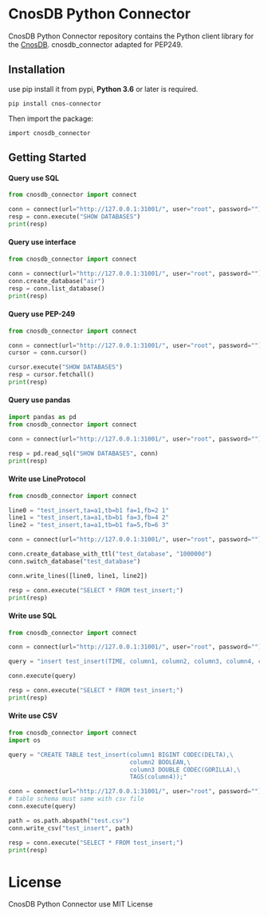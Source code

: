 # CnosDB Python Connector

CnosDB Python Connector repository contains the Python client library for the [CnosDB](https://github.com/cnosdb/cnosdb). cnosdb_connector adapted for PEP249.

## Installation

use pip install it from pypi, **Python 3.6** or later is required.

```
pip install cnos-connector
```

Then import the package:

```
import cnosdb_connector
```

## Getting Started

#### Query use SQL

```python
from cnosdb_connector import connect

conn = connect(url="http://127.0.0.1:31001/", user="root", password="")
resp = conn.execute("SHOW DATABASES")
print(resp)
```

#### Query use interface

```python
from cnosdb_connector import connect

conn = connect(url="http://127.0.0.1:31001/", user="root", password="")
conn.create_database("air")
resp = conn.list_database()
print(resp)
```

#### Query use PEP-249

```python
from cnosdb_connector import connect

conn = connect(url="http://127.0.0.1:31001/", user="root", password="")
cursor = conn.cursor()

cursor.execute("SHOW DATABASES")
resp = cursor.fetchall()
print(resp)
```

#### Query use pandas

```python
import pandas as pd
from cnosdb_connector import connect

conn = connect(url="http://127.0.0.1:31001/", user="root", password="")

resp = pd.read_sql("SHOW DATABASES", conn)
print(resp)
```

#### Write use LineProtocol

```python
from cnosdb_connector import connect

line0 = "test_insert,ta=a1,tb=b1 fa=1,fb=2 1"
line1 = "test_insert,ta=a1,tb=b1 fa=3,fb=4 2"
line2 = "test_insert,ta=a1,tb=b1 fa=5,fb=6 3"

conn = connect(url="http://127.0.0.1:31001/", user="root", password="")

conn.create_database_with_ttl("test_database", "100000d")
conn.switch_database("test_database")

conn.write_lines([line0, line1, line2])

resp = conn.execute("SELECT * FROM test_insert;")
print(resp)
```

#### Write use SQL

```python
from cnosdb_connector import connect

conn = connect(url="http://127.0.0.1:31001/", user="root", password="")

query = "insert test_insert(TIME, column1, column2, column3, column4, column5, column6, column7) values (100, -1234, 'hello', 1234, false, 1.2, 'beijing', 'shanghai'); "

conn.execute(query)

resp = conn.execute("SELECT * FROM test_insert;")
print(resp)
```

#### Write use CSV

```python
from cnosdb_connector import connect
import os

query = "CREATE TABLE test_insert(column1 BIGINT CODEC(DELTA),\
                                  column2 BOOLEAN,\
                                  column3 DOUBLE CODEC(GORILLA),\
                                  TAGS(column4));"

conn = connect(url="http://127.0.0.1:31001/", user="root", password="")
# table schema must same with csv file
conn.execute(query)

path = os.path.abspath("test.csv")
conn.write_csv("test_insert", path)

resp = conn.execute("SELECT * FROM test_insert;")
print(resp)
```

# License

CnosDB Python Connector use MIT License